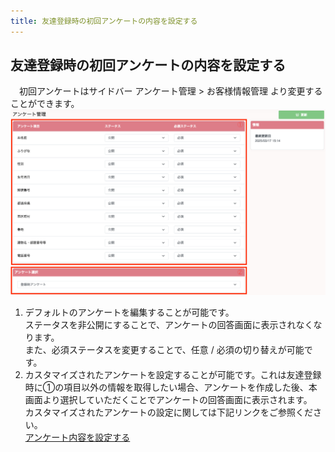 ```yaml
---
title: 友達登録時の初回アンケートの内容を設定する
---
```

## 友達登録時の初回アンケートの内容を設定する
&emsp;初回アンケートはサイドバー アンケート管理 > お客様情報管理 より変更することができます。
![お客様情報管理画面](../images/survey-customer.png)
1. デフォルトのアンケートを編集することが可能です。  
ステータスを非公開にすることで、アンケートの回答画面に表示されなくなります。  
また、必須ステータスを変更することで、任意 / 必須の切り替えが可能です。
2. カスタマイズされたアンケートを設定することが可能です。これは友達登録時に①の項目以外の情報を取得したい場合、アンケートを作成した後、本画面より選択していただくことでアンケートの回答画面に表示されます。  
カスタマイズされたアンケートの設定に関しては下記リンクをご参照ください。  
[アンケート内容を設定する](survey/create.md)